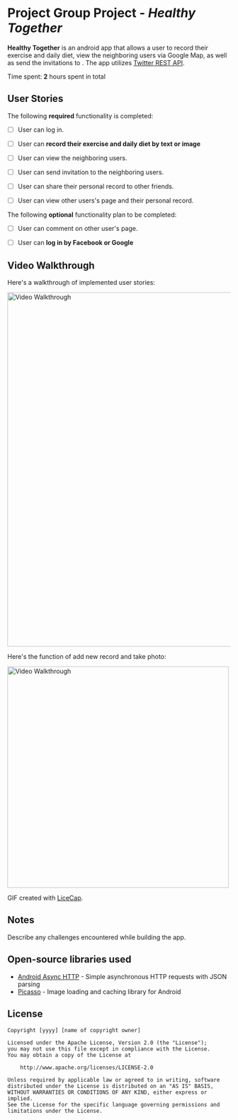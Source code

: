 # Project Group Project - *Healthy Together*

**Healthy Together** is an android app that allows a user to record their exercise and daily diet, view the neighboring users via Google Map, as well as send the invitations to . The app utilizes [Twitter REST API](https://dev.twitter.com/rest/public).

Time spent: **2** hours spent in total

## User Stories

The following **required** functionality is completed:

* [ ] User can log in.
* [ ] User can **record their exercise and daily diet by text or image**
* [ ] User can view the neighboring users.
* [ ] User can send invitation to the neighboring users.
* [ ] User can share their personal record to other friends.
* [ ] User can view other users's page and their personal record.


The following **optional** functionality plan to be completed:
* [ ] User can comment on other user's page.
* [ ] User can **log in by Facebook or Google**



## Video Walkthrough

Here's a walkthrough of implemented user stories:

<img src='https://cloud.githubusercontent.com/assets/5563183/23853587/36a771f6-0828-11e7-99be-f0c3f8662036.png' title='Video Walkthrough' width='800' alt='Video Walkthrough' />



Here's the function of add new record and take photo:

<img src='http://imgur.com/26xOxKf.gif' title='Video Walkthrough' width='500' alt='Video Walkthrough' />

GIF created with [LiceCap](http://www.cockos.com/licecap/).

## Notes

Describe any challenges encountered while building the app.

## Open-source libraries used

- [Android Async HTTP](https://github.com/loopj/android-async-http) - Simple asynchronous HTTP requests with JSON parsing
- [Picasso](http://square.github.io/picasso/) - Image loading and caching library for Android

## License

    Copyright [yyyy] [name of copyright owner]

    Licensed under the Apache License, Version 2.0 (the "License");
    you may not use this file except in compliance with the License.
    You may obtain a copy of the License at

        http://www.apache.org/licenses/LICENSE-2.0

    Unless required by applicable law or agreed to in writing, software
    distributed under the License is distributed on an "AS IS" BASIS,
    WITHOUT WARRANTIES OR CONDITIONS OF ANY KIND, either express or implied.
    See the License for the specific language governing permissions and
    limitations under the License.
